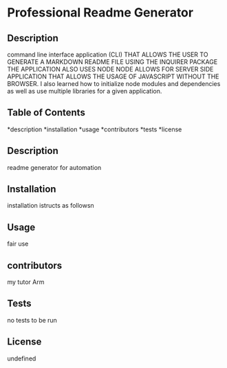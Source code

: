 
  # Professional Readme Generator
## Description 
command line interface application (CLI)
THAT ALLOWS THE USER TO GENERATE A MARKDOWN README FILE USING THE INQUIRER PACKAGE 
THE APPLICATION ALSO USES NODE
NODE ALLOWS FOR SERVER SIDE APPLICATION THAT ALLOWS THE USAGE OF JAVASCRIPT WITHOUT THE BROWSER. 
I also learned how to initialize node modules and dependencies as well as use multiple libraries for a given application.
## Table of Contents
*description
*installation
*usage
*contributors
*tests
*license

## Description
readme generator for automation
## Installation
installation istructs as followsn
## Usage
fair use
## contributors
my tutor Arm
## Tests
no tests to be run
## License
undefined
  
  
